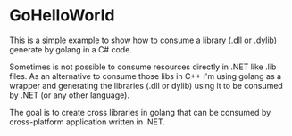 # GoHelloWorld
This is a simple example to show how to consume a library (.dll or .dylib) generate by golang in a C# code.

Sometimes is not possible to consume resources directly in .NET like .lib files. As an alternative to consume those libs in C++ I'm using golang as a wrapper and generating the libraries (.dll or dylib) using it to be consumed by .NET (or any other language).

The goal is to create cross libraries in golang that can be consumed by cross-platform application written in .NET.
